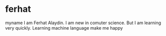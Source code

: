 # ferhat
myname
I am Ferhat Alaydin. I am new in comuter science. But I am learning very quickly. Learning machine language make me happy
